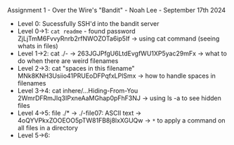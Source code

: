 Assignment 1 - Over the Wire's "Bandit" - Noah Lee - September 17th 2024

* Level 0: Sucessfully SSH'd into the bandit server
* Level 0->1: `cat readme` - found password ZjLjTmM6FvvyRnrb2rfNWOZOTa6ip5If -> using cat command (seeing whats in files)
* Level 1->2:  cat ./- -> 263JGJPfgU6LtdEvgfWU1XP5yac29mFx -> what to do when there are weird filenames
* Level 2->3: cat "spaces in this filename" MNk8KNH3Usiio41PRUEoDFPqfxLPlSmx -> how to handle spaces in filenames
* Level 3->4: cat inhere/...Hiding-From-You 2WmrDFRmJIq3IPxneAaMGhap0pFhF3NJ -> using ls -a to see hidden files
* Level 4->5: file ./* -> ./-file07: ASCII text -> 4oQYVPkxZOOEOO5pTW81FB8j8lxXGUQw -> `*` to apply a command on all files in a directory
* Level 5->6:

